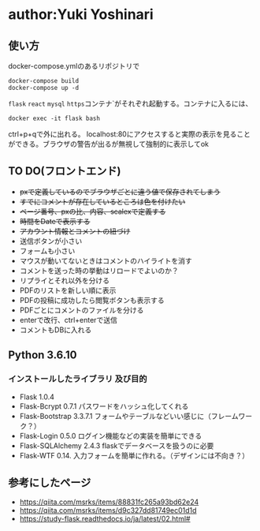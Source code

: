 # author:Yuki Yoshinari

## 使い方
docker-compose.ymlのあるリポジトリで
```
docker-compose build
docker-compose up -d
```
`flask` `react` `mysql` `https`コンテナ`がそれぞれ起動する。コンテナに入るには、
```
docker exec -it flask bash
```
ctrl+p+qで外に出れる。
localhost:80にアクセスすると実際の表示を見ることができる。ブラウザの警告が出るが無視して強制的に表示してok


## TO DO(フロントエンド)
- ~~pxで定義しているのでブラウザごとに違う値で保存されてしまう~~
- ~~すでにコメントが存在しているところは色を付けたい~~
- ~~ページ番号、pxの比、内容、scalexで定義する~~
- ~~時間をDateで表示する~~
- ~~アカウント情報とコメントの紐づけ~~
- 送信ボタンが小さい
- フォームも小さい
- マウスが動いてないときはコメントのハイライトを消す
- コメントを送った時の挙動はリロードでよいのか？
- リプライとそれ以外を分ける
- PDFのリストを新しい順に表示
- PDFの投稿に成功したら閲覧ボタンも表示する
- PDFごとにコメントのファイルを分ける
- enterで改行、ctrl+enterで送信
- コメントもDBに入れる

## Python 3.6.10
### インストールしたライブラリ 及び目的
- Flask                 1.0.4
- Flask-Bcrypt          0.7.1 	パスワードをハッシュ化してくれる
- Flask-Bootstrap       3.3.7.1 	フォームやテーブルなどいい感じに（フレームワーク？）
- Flask-Login           0.5.0		ログイン機能などの実装を簡単にできる
- Flask-SQLAlchemy      2.4.3 	flaskでデータベースを扱うのに必要
- Flask-WTF             0.14.		入力フォームを簡単に作れる。（デザインには不向き？）

## 参考にしたページ
- https://qiita.com/msrks/items/88831fc265a93bd62e24
- https://qiita.com/msrks/items/d9c327dd81749ec01d1d
- https://study-flask.readthedocs.io/ja/latest/02.html#
